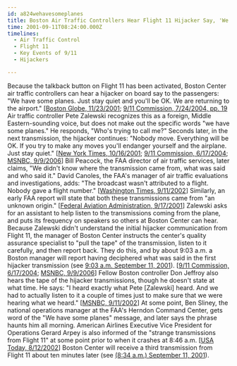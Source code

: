 ```yaml
---
id: a824wehavesomeplanes
title: Boston Air Traffic Controllers Hear Flight 11 Hijacker Say, 'We Have Some Planes,' but Uncertain of Origin of Transmission
time: 2001-09-11T08:24:00.000Z
timelines:
  - Air Traffic Control
  - Flight 11
  - Key Events of 9/11
  - Hijackers

---
```


Because the talkback button on Flight 11 has been activated, Boston Center air traffic controllers can hear a hijacker on board say to the passengers: "We have some planes. Just stay quiet and you'll be OK. We are returning to the airport." [[Boston Globe, 11/23/2001][1]; [9/11 Commission, 7/24/2004, pp. 19][2] Air traffic controller Pete Zalewski recognizes this as a foreign, Middle Eastern-sounding voice, but does not make out the specific words "we have some planes." He responds, "Who's trying to call me?" Seconds later, in the next transmission, the hijacker continues: "Nobody move. Everything will be OK. If you try to make any moves you'll endanger yourself and the airplane. Just stay quiet." [[New York Times, 10/16/2001][3]; [9/11 Commission, 6/17/2004][4]; [MSNBC, 9/9/2006][5]] Bill Peacock, the FAA director of air traffic services, later claims, "We didn't know where the transmission came from, what was said and who said it." David Canoles, the FAA's manager of air traffic evaluations and investigations, adds: "The broadcast wasn't attributed to a flight. Nobody gave a flight number." [[Washington Times, 9/11/2002][6]] Similarly, an early FAA report will state that both these transmissions came from "an unknown origin." [[Federal Aviation Administration, 9/17/2001][7]] Zalewski asks for an assistant to help listen to the transmissions coming from the plane, and puts its frequency on speakers so others at Boston Center can hear. Because Zalewski didn't understand the initial hijacker communication from Flight 11, the manager of Boston Center instructs the center's quality assurance specialist to "pull the tape" of the transmission, listen to it carefully, and then report back. They do this, and by about 9:03 a.m. a Boston manager will report having deciphered what was said in the first hijacker transmission (see [9:03 a.m. September 11, 2001][10]). [[9/11 Commission, 6/17/2004][4]; [MSNBC, 9/9/2006][5]] Fellow Boston controller Don Jeffroy also hears the tape of the hijacker transmissions, though he doesn't state at what time.  He says: "I heard exactly what Pete [Zalewski] heard. And we had to actually listen to it a couple of times just to make sure that we were hearing what we heard." [[MSNBC, 9/11/2002][8]] At some point, Ben Sliney, the national operations manager at the FAA's Herndon Command Center, gets word of the "We have some planes" message, and later says the phrase haunts him all morning. American Airlines Executive Vice President for Operations Gerard Arpey is also informed of the "strange transmissions from Flight 11" at some point prior to when it crashes at 8:46 a.m. [[USA Today, 8/12/2002][9]] Boston Center will receive a third transmission from Flight 11 about ten minutes later (see [(8:34 a.m.) September 11, 2001][11]). 

[1]: https://cache.boston.com/news/packages/underattack/news/planes_reconstruction.htm
[2]: https://web.archive.org/web/20041020144854/http://www.decloah.com/mirrors/9-11/911_Report.txt
[3]: https://www.nytimes.com/2001/10/16/national/we-have-some-planes-hijacker-told-controller.html
[4]: http://www.nbcnews.com/id/5233007
[5]: http://www.nbcnews.com/id/14754701/page/0/#.XOfq8nVKgrg
[6]: https://web.archive.org/web/20020916222620/www.washtimes.com/september11/americans.htm
[7]: http://www.gwu.edu/~nsarchiv/NSAEBB/NSAEBB165/faa7.pdf
[8]: http://newsmine.org/content.php?ol=9-11/air-traffic-controllers-recall-events.txt
[9]: https://usatoday30.usatoday.com/news/sept11/2002-08-12-clearskies_x.htm
[10]: /timeline/#a903wehavesome
[11]: /timeline/#a834stupidmoves
